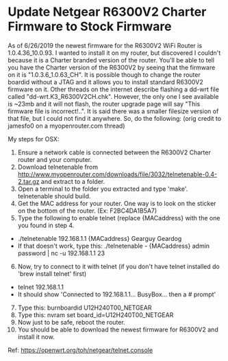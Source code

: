 # Update Netgear R6300V2 Charter Firmware to Stock Firmware
As of 6/26/2019 the newest firmware for the R6300V2 WiFi Router is 1.0.4.36_10.0.93. I wanted to install it on my router, but discovered I couldn't because it is a Charter branded version of the router. You'll be able to tell you have the Charter version of the R6300V2 by seeing that the firmware on it is "1.0.3.6_1.0.63_CH". It is possible though to change the router boardid without a JTAG and it allows you to install standard R6300V2 firmware on it.
Other threads on the internet describe flashing a dd-wrt file called "dd-wrt.K3_R6300V2CH.chk". However, the only one I see available is ~23mb and it will not flash, the router upgrade page will say "This firmware file is incorrect!..". It is said there was a smaller filesize version of that file, but I could not find it anywhere. So, do the following:
(orig credit to jamesfo0 on a myopenrouter.com thread)

My steps for OSX:
1.  Ensure a network cable is connected between the R6300V2 Charter router and your computer.
2.  Download telnetenable from http://www.myopenrouter.com/downloads/file/3032/telnetenable-0.4-2.tar.gz  and extract to a folder.
3.  Open a terminal to the folder you extracted and type 'make'. telnetenable should build.
4.  Get the MAC address for your router. One way is to look on the sticker on the bottom of the router. (Ex: F2BC4DA1B5A7)
5.  Type the following to enable telnet  (replace {MACaddress} with the one you found in step 4.
  * ./telnetenable 192.168.1.1 {MACaddress} Gearguy Geardog
  * If that doesn't work, type this: ./telnetenable - {MACaddress} admin password | nc -u 192.168.1.1 23
6.  Now, try to connect to it with telnet (if you don't have telnet installed do 'brew install telnet' first)
  * telnet 192.168.1.1
  * It should show 'Connected to 192.168.1.1... BusyBox... then a # prompt'
7.  Type this:   burnboardid U12H240T00_NETGEAR
8.  Type this:   nvram set board_id=U12H240T00_NETGEAR
9.  Now just to be safe, reboot the router.
10.  You should be able to download the newest firmware for R6300V2 and install it now.

Ref: https://openwrt.org/toh/netgear/telnet.console
